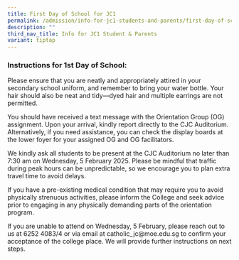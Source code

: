 ```yaml
---
title: First Day of School for JC1
permalink: /admission/info-for-jc1-students-and-parents/first-day-of-sch-for-jc1/
description: ""
third_nav_title: Info for JC1 Student & Parents
variant: tiptap
---
```

<h3><strong>Instructions for 1st Day of School:</strong></h3>
<p>Please ensure that you are neatly and appropriately attired in your secondary
school uniform, and remember to bring your water bottle. Your hair should
also be neat and tidy—dyed hair and multiple earrings are not permitted.</p>
<p>You should have received a text message with the Orientation Group (OG)
assignment. Upon your arrival, kindly report directly to the CJC Auditorium.
Alternatively, if you need assistance, you can check the display boards
at the lower foyer for your assigned OG and OG facilitators.</p>
<p>We kindly ask all students to be present at the CJC Auditorium no later
than 7:30 am on Wednesday, 5 February 2025. Please be mindful that traffic
during peak hours can be unpredictable, so we encourage you to plan extra
travel time to avoid delays.</p>
<p>If you have a pre-existing medical condition that may require you to avoid
physically strenuous activities, please inform the College and seek advice
prior to engaging in any physically demanding parts of the orientation
program.</p>
<p>If you are unable to attend on Wednesday, 5 February, please reach out
to us at 6252 4083/4 or via email at catholic_jc@moe.edu.sg to confirm
your acceptance of the college place. We will provide further instructions
on next steps.</p>